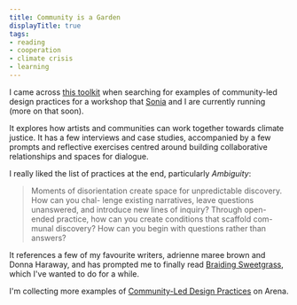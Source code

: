 ```yaml
---
title: Community is a Garden
displayTitle: true
tags: 
- reading
- cooperation
- climate crisis
- learning
---
```


I came across [this toolkit](https://www.are.na/block/9400568) when searching for examples of community-led design practices for a workshop that [Sonia](http://soniaturcotte.com/) and I are currently running (more on that soon).

It explores how artists and communities can work together towards climate justice. It has a few interviews and case studies, accompanied by a few prompts and reflective exercises centred around building collaborative relationships and spaces for dialogue.

I really liked the list of practices at the end, particularly *Ambiguity*:
> Moments of disorientation create space for unpredictable discovery. How can you chal- lenge existing narratives, leave questions unanswered, and introduce new lines of inquiry? Through open-ended practice, how can you create conditions that scaffold com- munal discovery? How can you begin with questions rather than answers?

It references a few of my favourite writers, adrienne maree brown and Donna Haraway, and has prompted me to finally read [Braiding Sweetgrass](https://en.wikipedia.org/wiki/Braiding_Sweetgrass), which I've wanted to do for a while.

I'm collecting more examples of [Community-Led Design Practices](https://www.are.na/gemma-copeland/community-led-design-practices) on Arena.